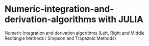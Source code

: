 # Numeric-integration-and-derivation-algorithms with JULIA
Numeric integration and derivation algorithms (Left, Right and Middle Rectangle Methods / Simpson and Trapezoid Methods)
